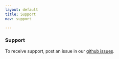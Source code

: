 ```yaml
---
layout: default
title: Support
nav: support

---
```

### Support

To receive support, post an issue in our [github issues](https://github.com/GSA/GSA-APIs/issues).

<body id="Support"></body>
